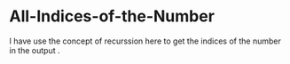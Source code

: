 # All-Indices-of-the-Number
I have use the concept of recurssion here to get the indices of the number in the output .
